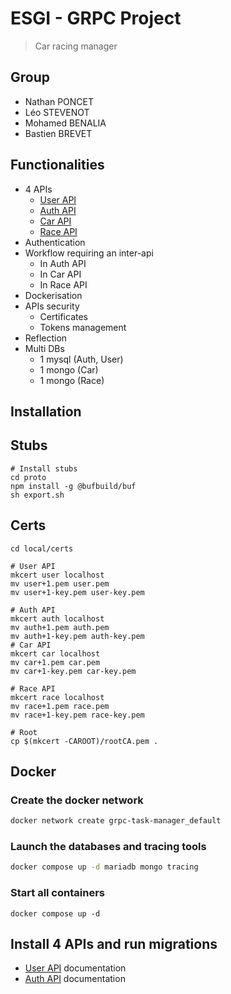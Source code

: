 # ESGI - GRPC Project
> Car racing manager
## Group
- Nathan PONCET
- Léo STEVENOT
- Mohamed BENALIA
- Bastien BREVET
## Functionalities
- 4 APIs
  - [User API](api/user-api/README.md)
  - [Auth API](api/auth-api/README.md)
  - [Car API](api/car-api/README.md)
  - [Race API](api/race-api/README.md)
- Authentication
- Workflow requiring an inter-api
  - In Auth API 
  - In Car API
  - In Race API
- Dockerisation
- APIs security
  - Certificates
  - Tokens management
- Reflection
- Multi DBs
  - 1 mysql (Auth, User)
  - 1 mongo (Car)
  - 1 mongo (Race)

## Installation
## Stubs
```shell
# Install stubs
cd proto
npm install -g @bufbuild/buf  
sh export.sh
```
## Certs
```shell  
cd local/certs

# User API
mkcert user localhost
mv user+1.pem user.pem
mv user+1-key.pem user-key.pem

# Auth API
mkcert auth localhost
mv auth+1.pem auth.pem
mv auth+1-key.pem auth-key.pem
# Car API
mkcert car localhost
mv car+1.pem car.pem
mv car+1-key.pem car-key.pem

# Race API
mkcert race localhost
mv race+1.pem race.pem
mv race+1-key.pem race-key.pem

# Root
cp $(mkcert -CAROOT)/rootCA.pem .
```
## Docker
### Create the docker network
```bash
docker network create grpc-task-manager_default
```
### Launch the databases and tracing tools
```bash
docker compose up -d mariadb mongo tracing
```
### Start all containers
```shell
docker compose up -d 
```
## Install 4 APIs and run migrations
- [User API](api/user-api/README.md) documentation
- [Auth API](api/auth-api/README.md) documentation
